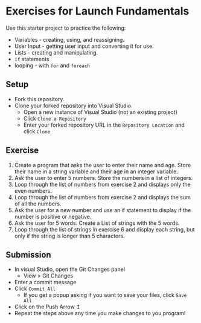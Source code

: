 # Exercises for Launch Fundamentals
Use this starter project to practice the following:
* Variables - creating, using, and reassigning.
* User Input - getting user input and converting it for use.
* Lists - creating and manipulating.
* `if` statements
* looping - with `for` and `foreach`

## Setup
* Fork this repository.
* Clone your forked repository into Visual Studio.
    * Open a new instance of Visual Studio (not an existing project)
    * Click `Clone a Repository`
    * Enter your forked repository URL in the `Repository Location` and click `Clone`

## Exercise
1. Create a program that asks the user to enter their name and age. Store their name in a string variable and their age in an integer variable.
2. Ask the user to enter 5 numbers. Store the numbers in a list of integers.
3. Loop through the list of numbers from exercise 2 and displays only the even numbers.
4. Loop through the list of numbers from exercise 2 and displays the sum of all the numbers.
5. Ask the user for a new number and use an if statement to display if the number is positive or negative.
6. Ask the user for 5 words.  Create a List of strings with the 5 words.
7. Loop through the list of strings in exercise 6 and display each string, but only if the string is longer than 5 characters.

## Submission
* In visual Studio, open the Git Changes panel
    * View > Git Changes
* Enter a commit message
* Click `Commit All`
    * If you get a popup asking if you want to save your files, click `Save All`
* Click on the Push Arrow ↥
* Repeat the steps above any time you make changes to you program!
